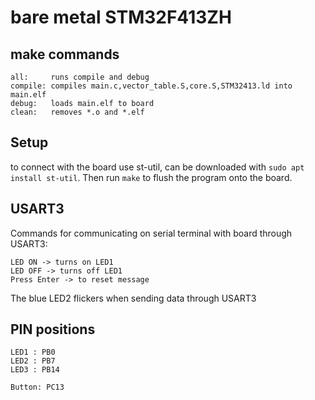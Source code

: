 # bare metal STM32F413ZH

## make commands

	all:	 runs compile and debug 
	compile: compiles main.c,vector_table.S,core.S,STM32413.ld into main.elf
	debug: 	 loads main.elf to board
	clean: 	 removes *.o and *.elf
	
## Setup
 to connect with the board use st-util, can be downloaded with ```sudo apt install st-util```. Then run ```make``` to flush the program onto the board. 

 ## USART3

  Commands for communicating on serial terminal with board through USART3:

	LED ON -> turns on LED1
	LED OFF -> turns off LED1
	Press Enter -> to reset message
     
The blue LED2 flickers when sending data through USART3

## PIN positions 

	LED1 : PB0
	LED2 : PB7
	LED3 : PB14
	
	Button: PC13
	
